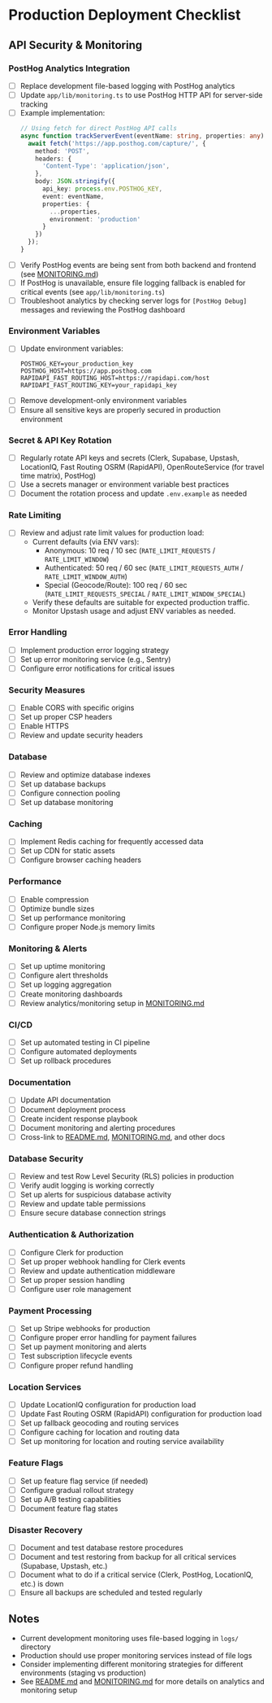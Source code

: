 # Production Deployment Checklist

## API Security & Monitoring

### PostHog Analytics Integration
- [ ] Replace development file-based logging with PostHog analytics
- [ ] Update `app/lib/monitoring.ts` to use PostHog HTTP API for server-side tracking
- [ ] Example implementation:
  ```typescript
  // Using fetch for direct PostHog API calls
  async function trackServerEvent(eventName: string, properties: any) {
    await fetch('https://app.posthog.com/capture/', {
      method: 'POST',
      headers: {
        'Content-Type': 'application/json',
      },
      body: JSON.stringify({
        api_key: process.env.POSTHOG_KEY,
        event: eventName,
        properties: {
          ...properties,
          environment: 'production'
        }
      })
    });
  }
  ```
- [ ] Verify PostHog events are being sent from both backend and frontend (see [MONITORING.md](MONITORING.md))
- [ ] If PostHog is unavailable, ensure file logging fallback is enabled for critical events (see `app/lib/monitoring.ts`)
- [ ] Troubleshoot analytics by checking server logs for `[PostHog Debug]` messages and reviewing the PostHog dashboard

### Environment Variables
- [ ] Update environment variables:
  ```
  POSTHOG_KEY=your_production_key
  POSTHOG_HOST=https://app.posthog.com
  RAPIDAPI_FAST_ROUTING_HOST=https://rapidapi.com/host
  RAPIDAPI_FAST_ROUTING_KEY=your_rapidapi_key
  ```
- [ ] Remove development-only environment variables
- [ ] Ensure all sensitive keys are properly secured in production environment

### Secret & API Key Rotation
- [ ] Regularly rotate API keys and secrets (Clerk, Supabase, Upstash, LocationIQ, Fast Routing OSRM (RapidAPI), OpenRouteService (for travel time matrix), PostHog)
- [ ] Use a secrets manager or environment variable best practices
- [ ] Document the rotation process and update `.env.example` as needed

### Rate Limiting
- [ ] Review and adjust rate limit values for production load:
  - Current defaults (via ENV vars):
    - Anonymous: 10 req / 10 sec (`RATE_LIMIT_REQUESTS` / `RATE_LIMIT_WINDOW`)
    - Authenticated: 50 req / 60 sec (`RATE_LIMIT_REQUESTS_AUTH` / `RATE_LIMIT_WINDOW_AUTH`)
    - Special (Geocode/Route): 100 req / 60 sec (`RATE_LIMIT_REQUESTS_SPECIAL` / `RATE_LIMIT_WINDOW_SPECIAL`)
  - Verify these defaults are suitable for expected production traffic.
  - Monitor Upstash usage and adjust ENV variables as needed.

### Error Handling
- [ ] Implement production error logging strategy
- [ ] Set up error monitoring service (e.g., Sentry)
- [ ] Configure error notifications for critical issues

### Security Measures
- [ ] Enable CORS with specific origins
- [ ] Set up proper CSP headers
- [ ] Enable HTTPS
- [ ] Review and update security headers

### Database
- [ ] Review and optimize database indexes
- [ ] Set up database backups
- [ ] Configure connection pooling
- [ ] Set up database monitoring

### Caching
- [ ] Implement Redis caching for frequently accessed data
- [ ] Set up CDN for static assets
- [ ] Configure browser caching headers

### Performance
- [ ] Enable compression
- [ ] Optimize bundle sizes
- [ ] Set up performance monitoring
- [ ] Configure proper Node.js memory limits

### Monitoring & Alerts
- [ ] Set up uptime monitoring
- [ ] Configure alert thresholds
- [ ] Set up logging aggregation
- [ ] Create monitoring dashboards
- [ ] Review analytics/monitoring setup in [MONITORING.md](MONITORING.md)

### CI/CD
- [ ] Set up automated testing in CI pipeline
- [ ] Configure automated deployments
- [ ] Set up rollback procedures

### Documentation
- [ ] Update API documentation
- [ ] Document deployment process
- [ ] Create incident response playbook
- [ ] Document monitoring and alerting procedures
- [ ] Cross-link to [README.md](README.md), [MONITORING.md](MONITORING.md), and other docs

### Database Security
- [ ] Review and test Row Level Security (RLS) policies in production
- [ ] Verify audit logging is working correctly
- [ ] Set up alerts for suspicious database activity
- [ ] Review and update table permissions
- [ ] Ensure secure database connection strings

### Authentication & Authorization
- [ ] Configure Clerk for production
- [ ] Set up proper webhook handling for Clerk events
- [ ] Review and update authentication middleware
- [ ] Set up proper session handling
- [ ] Configure user role management

### Payment Processing
- [ ] Set up Stripe webhooks for production
- [ ] Configure proper error handling for payment failures
- [ ] Set up payment monitoring and alerts
- [ ] Test subscription lifecycle events
- [ ] Configure proper refund handling

### Location Services
- [ ] Update LocationIQ configuration for production load
- [ ] Update Fast Routing OSRM (RapidAPI) configuration for production load
- [ ] Set up fallback geocoding and routing services
- [ ] Configure caching for location and routing data
- [ ] Set up monitoring for location and routing service availability

### Feature Flags
- [ ] Set up feature flag service (if needed)
- [ ] Configure gradual rollout strategy
- [ ] Set up A/B testing capabilities
- [ ] Document feature flag states

### Disaster Recovery
- [ ] Document and test database restore procedures
- [ ] Document and test restoring from backup for all critical services (Supabase, Upstash, etc.)
- [ ] Document what to do if a critical service (Clerk, PostHog, LocationIQ, etc.) is down
- [ ] Ensure all backups are scheduled and tested regularly

## Notes
- Current development monitoring uses file-based logging in `logs/` directory
- Production should use proper monitoring services instead of file logs
- Consider implementing different monitoring strategies for different environments (staging vs production)
- See [README.md](README.md) and [MONITORING.md](MONITORING.md) for more details on analytics and monitoring setup 
